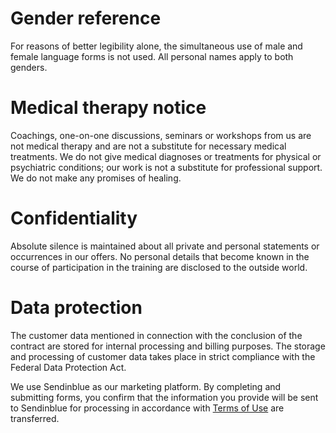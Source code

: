 # Gender reference
For reasons of better legibility alone, the simultaneous use of male and female language forms is not used. All personal names apply to both genders.

# Medical therapy notice
Coachings, one-on-one discussions, seminars or workshops from us are not medical therapy and are not a substitute for necessary medical treatments. We do not give medical diagnoses or treatments for physical or psychiatric conditions; our work is not a substitute for professional support. We do not make any promises of healing.

# Confidentiality
Absolute silence is maintained about all private and personal statements or occurrences in our offers. No personal details that become known in the course of participation in the training are disclosed to the outside world.

# Data protection
The customer data mentioned in connection with the conclusion of the contract are stored for internal processing and billing purposes. The storage and processing of customer data takes place in strict compliance with the Federal Data Protection Act.

We use Sendinblue as our marketing platform. By completing and submitting forms, you confirm that the information you provide will be sent to Sendinblue for processing in accordance with <a target="_blank" class="clickable_link" href="https://us.sendinblue.com/legal/termsofuse /">Terms of Use</a> are transferred.
